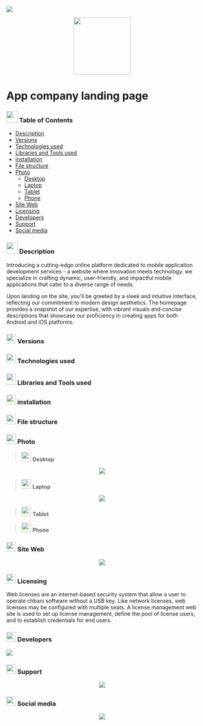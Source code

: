 <p align="left">
  <img src="https://raw.githubusercontent.com/JahidHasanCO/BuyNow.-The-E-commerce-App/master/ART/cover.png"/>
</p>
<p align="center">
  <img src="Image/logo.png" height="150"/>
</p>
<h1> App company landing page </h1>
<h3><img src="Image/Table.png" height="30" width="30px"/> Table of Contents </h3>

 - [Description](#Description)
 - [Versions](#Versions)
 - [Technologies used](#Technologiesused)
 - [Libraries and Tools used](#Libraries)
 - [installation](#installation)
 - [File structure](#filestructure)
 - [Photo](#Photo)
	 - [Desktop](#Desktop)
	 - [Laptop](#Laptop)
	 - [Tablet](#Tablet)
	 - [Phone](#Phone)
 - [Site Web](#SiteWeb)
 - [Licensing](#licensing)
 - [Developers](#developers)
 - [Support](#support)
 - [Social media](#socialmedia)

<h3><img src="Image/Description.png" height="30" width="30px"/> Description </h3>
<p>Introducing a cutting-edge online platform dedicated to mobile application development services - a website where innovation meets technology. we specialize in crafting dynamic, user-friendly, and impactful mobile applications that cater to a diverse range of needs.</p>
<p>Upon landing on the site, you'll be greeted by a sleek and intuitive interface, reflecting our commitment to modern design aesthetics. The homepage provides a snapshot of our expertise, with vibrant visuals and concise descriptions that showcase our proficiency in creating apps for both Android and iOS platforms.</p>
<h3><img src="Image/Version.png" height="25" width="25px"/> Versions </h3>
<h3><img src="Image/Technologies.png" height="25" width="25px"/> Technologies used </h3>
<h3><img src="Image/Libraries.png" height="30" width="25px"/> Libraries and Tools used </h3>
<h3><img src="Image/installation.png" height="25" width="25px"/> installation </h3>
<h3><img src="Image/File.png" height="25" width="25px"/> File structure </h3>
<h3><img src="Image/Photo.png" height="25" width="25px"/> Photo </h3>  

> <img src="Image/Desktop.png" height="25" width="25px"/> **Desktop**

<p align="center">
	<img src="Image/image README/image Desktop.png" />
</p>

> <img src="Image/Laptop.png" height="25" width="25px"/> **Laptop**

<p align="center">
	<img src="Image/image README/image Desktop.png" />
</p>

> <img src="Image/Tablet.png" height="25" width="25px"/> **Tablet**

> <img src="Image/Phone.png" height="25" width="25px"/> **Phone**

<h3><img src="Image/Site Web.png" height="25" width="25px"/> Site Web </h3>
<p align="center">
	<a href="https://www.instagram.com/elhabib_chbani" target="_blank" >
		<img src="Image/click hear.png" />
	</a>
</p>
<h3><img src="Image/Licensing.png" height="25" width="25px"/> Licensing </h3>
<p>Web licenses are an internet-based security system that allow a user to operate chbani software without a USB key. Like network licenses, web licenses may be configured with multiple seats. A license management web site is used to set up license management, define the pool of license users, and to establish credentials for end users.</p>
<h3><img src="Image/Developers.png" height="25" width="25px"/> Developers </h3>
<img src="Image/CHBANI El Habib.png"/>
<h3><img src="Image/Support.png" height="25" width="25px"/> Support </h3>
<p align="center">
	<a href="https://www.instagram.com/elhabib_chbani" target="_blank" >
		<img src="Image/instagram.png" />
	</a>
</p>
<h3><img src="Image/Social media.png" height="25" width="25px"/> Social media </h3>
<p align="center">
	<a href="https://linktr.ee/chbani.elbabib" target="_blank" >
		<img src="Image/Social media lfity.png" />
	</a>
</p>




